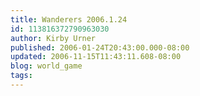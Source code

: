 ```yaml
---
title: Wanderers 2006.1.24
id: 113816372790963030
author: Kirby Urner
published: 2006-01-24T20:43:00.000-08:00
updated: 2006-11-15T11:43:11.608-08:00
blog: world_game
tags: 
---
```


